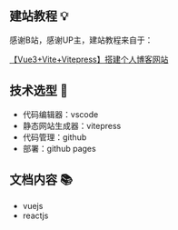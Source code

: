 ## 建站教程 💡

感谢B站，感谢UP主，建站教程来自于：

[【Vue3+Vite+Vitepress】搭建个人博客网站](https://www.bilibili.com/video/BV1XW4y1w7bc/)

## 技术选型 🔗

- 代码编辑器：vscode
- 静态网站生成器：vitepress
- 代码管理：github
- 部署：github pages

## 文档内容  📚

- vuejs
- reactjs
